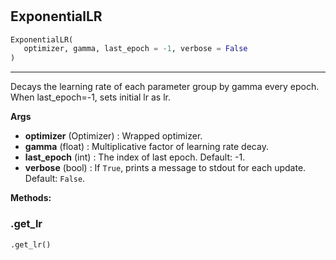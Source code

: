 #


## ExponentialLR
```python 
ExponentialLR(
   optimizer, gamma, last_epoch = -1, verbose = False
)
```


---
Decays the learning rate of each parameter group by gamma every epoch.
When last_epoch=-1, sets initial lr as lr.


**Args**

* **optimizer** (Optimizer) : Wrapped optimizer.
* **gamma** (float) : Multiplicative factor of learning rate decay.
* **last_epoch** (int) : The index of last epoch. Default: -1.
* **verbose** (bool) : If ``True``, prints a message to stdout for
    each update. Default: ``False``.



**Methods:**


### .get_lr
```python
.get_lr()
```

